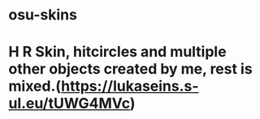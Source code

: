 # osu-skins

# H R Skin, hitcircles and multiple other objects created by me, rest is mixed.(https://lukaseins.s-ul.eu/tUWG4MVc)

